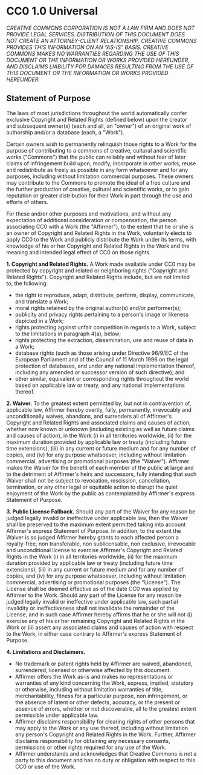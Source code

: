 CC0 1.0 Universal
=================

_CREATIVE COMMONS CORPORATION IS NOT A LAW FIRM AND DOES NOT PROVIDE
LEGAL SERVICES. DISTRIBUTION OF THIS DOCUMENT DOES NOT CREATE AN
ATTORNEY-CLIENT RELATIONSHIP. CREATIVE COMMONS PROVIDES THIS INFORMATION
ON AN "AS-IS" BASIS. CREATIVE COMMONS MAKES NO WARRANTIES REGARDING THE
USE OF THIS DOCUMENT OR THE INFORMATION OR WORKS PROVIDED HEREUNDER, AND
DISCLAIMS LIABILITY FOR DAMAGES RESULTING FROM THE USE OF THIS DOCUMENT
OR THE INFORMATION OR WORKS PROVIDED HEREUNDER._

Statement of Purpose
--------------------
The laws of most jurisdictions throughout the world automatically confer
exclusive Copyright and Related Rights (defined below) upon the creator and
subsequent owner(s) (each and all, an "owner") of an original work of
authorship and/or a database (each, a "Work").

Certain owners wish to permanently relinquish those rights to a Work for the
purpose of contributing to a commons of creative, cultural and scientific
works ("Commons") that the public can reliably and without fear of later
claims of infringement build upon, modify, incorporate in other works, reuse
and redistribute as freely as possible in any form whatsoever and for any
purposes, including without limitation commercial purposes. These owners may
contribute to the Commons to promote the ideal of a free culture and the
further production of creative, cultural and scientific works, or to gain
reputation or greater distribution for their Work in part through the use
and efforts of others.

For these and/or other purposes and motivations, and without any expectation
of additional consideration or compensation, the person associating CC0 with
a Work (the "Affirmer"), to the extent that he or she is an owner of
Copyright and Related Rights in the Work, voluntarily elects to apply CC0 to
the Work and publicly distribute the Work under its terms, with knowledge of
his or her Copyright and Related Rights in the Work and the meaning and
intended legal effect of CC0 on those rights.

__1. Copyright and Related Rights.__ A Work made available under CC0 may be
protected by copyright and related or neighboring rights ("Copyright and
Related Rights"). Copyright and Related Rights include, but are not limited
to, the following:

* the right to reproduce, adapt, distribute, perform, display, communicate,
  and translate a Work;
* moral rights retained by the original author(s) and/or performer(s);
* publicity and privacy rights pertaining to a person's image or likeness
  depicted in a Work;
* rights protecting against unfair competition in regards to a Work, subject
  to the limitations in paragraph 4(a), below;
* rights protecting the extraction, dissemination, use and reuse of data in
  a Work;
* database rights (such as those arising under Directive 96/9/EC of the
  European Parliament and of the Council of 11 March 1996 on the legal
  protection of databases, and under any national implementation thereof,
  including any amended or successor version of such directive); and
* other similar, equivalent or corresponding rights throughout the world
  based on applicable law or treaty, and any national implementations
  thereof.

__2. Waiver.__ To the greatest extent permitted by, but not in contravention
of, applicable law, Affirmer hereby overtly, fully, permanently, irrevocably
and unconditionally waives, abandons, and surrenders all of Affirmer's
Copyright and Related Rights and associated claims and causes of action,
whether now known or unknown (including existing as well as future claims
and causes of action), in the Work (i) in all territories worldwide, (ii)
for the maximum duration provided by applicable law or treaty (including
future time extensions), (iii) in any current or future medium and for any
number of copies, and (iv) for any purpose whatsoever, including without
limitation commercial, advertising or promotional purposes (the "Waiver").
Affirmer makes the Waiver for the benefit of each member of the public at
large and to the detriment of Affirmer's heirs and successors, fully
intending that such Waiver shall not be subject to revocation, rescission,
cancellation, termination, or any other legal or equitable action to disrupt
the quiet enjoyment of the Work by the public as contemplated by Affirmer's
express Statement of Purpose.

__3. Public License Fallback.__ Should any part of the Waiver for any reason
be judged legally invalid or ineffective under applicable law, then the
Waiver shall be preserved to the maximum extent permitted taking into
account Affirmer's express Statement of Purpose. In addition, to the extent
the Waiver is so judged Affirmer hereby grants to each affected person a
royalty-free, non transferable, non sublicensable, non exclusive,
irrevocable and unconditional license to exercise Affirmer's Copyright and
Related Rights in the Work (i) in all territories worldwide, (ii) for the
maximum duration provided by applicable law or treaty (including future time
extensions), (iii) in any current or future medium and for any number of
copies, and (iv) for any purpose whatsoever, including without limitation
commercial, advertising or promotional purposes (the "License"). The License
shall be deemed effective as of the date CC0 was applied by Affirmer to the
Work. Should any part of the License for any reason be judged legally
invalid or ineffective under applicable law, such partial invalidity or
ineffectiveness shall not invalidate the remainder of the License, and in
such case Affirmer hereby affirms that he or she will not (i) exercise any
of his or her remaining Copyright and Related Rights in the Work or (ii)
assert any associated claims and causes of action with respect to the Work,
in either case contrary to Affirmer's express Statement of Purpose.

__4. Limitations and Disclaimers.__

* No trademark or patent rights held by Affirmer are waived, abandoned,
surrendered, licensed or otherwise affected by this document.
* Affirmer offers the Work as-is and makes no representations or warranties
  of any kind concerning the Work, express, implied, statutory or otherwise,
  including without limitation warranties of title, merchantability, fitness
  for a particular purpose, non infringement, or the absence of latent or
  other defects, accuracy, or the present or absence of errors, whether or
  not discoverable, all to the greatest extent permissible under applicable
  law.
* Affirmer disclaims responsibility for clearing rights of other persons
  that may apply to the Work or any use thereof, including without
  limitation any person's Copyright and Related Rights in the Work. Further,
  Affirmer disclaims responsibility for obtaining any necessary consents,
  permissions or other rights required for any use of the Work.
* Affirmer understands and acknowledges that Creative Commons is not a party
  to this document and has no duty or obligation with respect to this CC0 or
  use of the Work.
